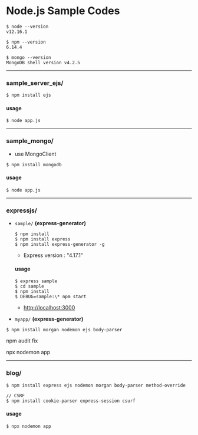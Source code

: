 # Node.js Sample Codes

```
$ node --version
v12.16.1

$ npm --version
6.14.4

$ mongo --version
MongoDB shell version v4.2.5
```

---

### sample_server_ejs/

```
$ npm install ejs
```

#### usage

`$ node app.js`

---

### sample_mongo/

- use MongoClient

```
$ npm install mongodb
```

#### usage

`$ node app.js`

---

### expressjs/

- `sample/` **(express-generator)**

  ```
  $ npm install
  $ npm install express
  $ npm install express-generator -g
  ```

  - Express version : "4.17.1"

  #### usage

  ```
  $ express sample
  $ cd sample
  $ npm install
  $ DEBUG=sample:\* npm start
  ```

  - [http://localhost:3000](http://localhost:3000)

- `myapp/` **(express-generator)**

```
$ npm install morgan nodemon ejs body-parser
```

npm audit fix

npx nodemon app

---

### blog/

```
$ npm install express ejs nodemon morgan body-parser method-override

// CSRF
$ npm install cookie-parser express-session csurf
```

#### usage

```
$ npx nodemon app
```
